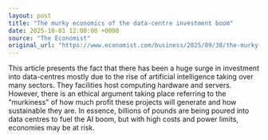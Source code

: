 ```yaml
---
layout: post
title: "The murky economics of the data-centre investment boom"
date: 2025-10-01 12:00:00 +0000
source: "The Economist"
original_url: "https://www.economist.com/business/2025/09/30/the-murky-economics-of-the-data-centre-investment-boom"
---
```


This article presents the fact that there has been a huge surge in investment into data-centres mostly due to the rise of artificial intelligence taking over many sectors. They facilities host computing hardware and servers. However, there is an ethical argument taking place referring to the "murkiness" of how much profit these projects will generate and how sustainable they are. In essence, billions of pounds are being poured into data centres to fuel the AI boom, but with high costs and power limits, economies may be at risk. 
